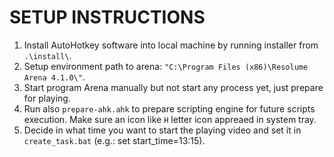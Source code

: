 # SETUP INSTRUCTIONS


1. Install AutoHotkey software into local machine by running installer from `.\install\`.
2. Setup environment path to arena: `"C:\Program Files (x86)\Resolume Arena 4.1.0\"`.
3. Start program Arena manually but not start any process yet, just prepare for playing.
4. Run also `prepare-ahk.ahk` to prepare scripting engine for future scripts execution. Make sure an icon like `H` letter icon appreaed in system tray.
5. Decide in what time you want to start the playing video and set it in `create_task.bat` (e.g.: set start_time=13:15).



